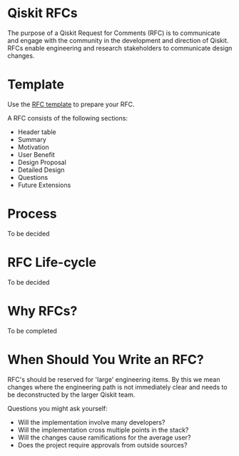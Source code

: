 # Qiskit RFCs
The purpose of a Qiskit Request for Comments (RFC) is to communicate and engage with the community in the development and direction of Qiskit. RFCs enable engineering and research stakeholders to communicate design changes.

# Template
Use the [RFC template](0000-template.md) to prepare your RFC.

A RFC consists of the following sections:
- Header table
- Summary
- Motivation
- User Benefit
- Design Proposal
- Detailed Design
- Questions
- Future Extensions

# Process
To be decided

# RFC Life-cycle
To be decided

# Why RFCs?
To be completed

# When Should You Write an RFC?
RFC's should be reserved for 'large' engineering items. By this we mean changes where the engineering path is not immediately clear and needs to be deconstructed by the larger Qiskit team.

Questions you might ask yourself:
- Will the implementation involve many developers?
- Will the implementation cross multiple points in the stack?
- Will the changes cause ramifications for the average user?
- Does the project require approvals from outside sources?
